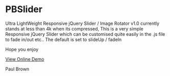 # PBSlider
Ultra LightWeight Responsive jQuery Slider / Image Rotator
v1.0 currently stands at less than 4k when its compressed, This is a very simple Responsive jQuery Slider which can be customised quite easily in the .js file
to fade in/out etc.. The default is set to slideUp / fadeIn

Hope you enjoy

<a href="http://highspec-computers.co.uk/demos/PBslider/index.html">View Online Demo</a>

Paul Brown 
